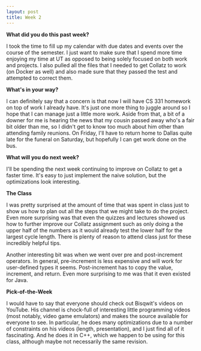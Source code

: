```yaml
---
layout: post
title: Week 2
---
```


**What did you do this past week?**

I took the time to fill up my calendar with due dates and events over the course of the semester. I just want to make sure that I spend more time enjoying my time at UT as opposed to being solely focused on both work and projects. I also pulled all the files that I needed to get Collatz to work (on Docker as well) and also made sure that they passed the test and attempted to correct them.

**What's in your way?**

I can definitely say that a concern is that now I will have CS 331 homework on top of work I already have. It's just one more thing to juggle around so I hope that I can manage just a little more work. Aside from that, a bit of a downer for me is hearing the news that my cousin passed away who's a fair bit older than me, so I didn't get to know too much about him other than attending family reunions. On Friday, I'll have to return home to Dallas quite late for the funeral on Saturday, but hopefully I can get work done on the bus.

**What will you do next week?**

I'll be spending the next week continuing to improve on Collatz to get a faster time. It's easy to just implement the naive solution, but the optimizations look interesting.

**The Class**

I was pretty surprised at the amount of time that was spent in class just to show us how to plan out all the steps that we might take to do the project. Even more surprising was that even the quizzes and lectures showed us how to further improve our Collatz assignment such as only doing a the upper half of the numbers as it would already test the lower half for the largest cycle length. There is plenty of reason to attend class just for these incredibly helpful tips.

Another interesting bit was when we went over pre and post-increment operators. In general, pre-increment is less expensive and will work for user-defined types it seems. Post-increment has to copy the value, increment, and return. Even more surprising to me was that it even existed for Java.

**Pick-of-the-Week**

I would have to say that everyone should check out Bisqwit's videos on YouTube. His channel is chock-full of interesting little programming videos (most notably, video game emulators) and makes the source available for everyone to see. In particular, he does many optimizations due to a number of constraints on his videos (length, presentation), and I just find all of it fascinating. And he does it in C++, which we happen to be using for this class, although maybe not necessarily the same revision.
